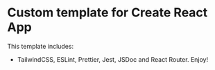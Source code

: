# Custom template for Create React App

This template includes:

- TailwindCSS, ESLint, Prettier, Jest, JSDoc and React Router. Enjoy!
